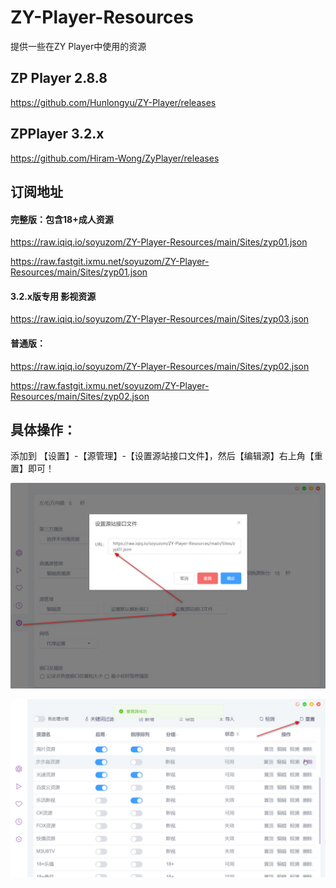 # ZY-Player-Resources
提供一些在ZY Player中使用的资源

## ZP Player 2.8.8
https://github.com/Hunlongyu/ZY-Player/releases

## ZPPlayer 3.2.x
https://github.com/Hiram-Wong/ZyPlayer/releases


## 订阅地址

#### 完整版：包含18+成人资源
https://raw.iqiq.io/soyuzom/ZY-Player-Resources/main/Sites/zyp01.json

https://raw.fastgit.ixmu.net/soyuzom/ZY-Player-Resources/main/Sites/zyp01.json

#### 3.2.x版专用 影视资源
https://raw.iqiq.io/soyuzom/ZY-Player-Resources/main/Sites/zyp03.json

#### 普通版：
https://raw.iqiq.io/soyuzom/ZY-Player-Resources/main/Sites/zyp02.json

https://raw.fastgit.ixmu.net/soyuzom/ZY-Player-Resources/main/Sites/zyp02.json

## 具体操作：
添加到 【设置】-【源管理】-【设置源站接口文件】，然后【编辑源】右上角【重置】即可！

![Recommendations](./Sereenshot1.jpg)

![Recommendations](./Sereenshot2.jpg)
